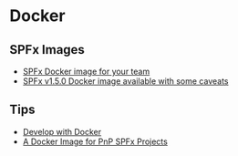 # Docker

## SPFx Images

- [SPFx Docker image for your team](https://blog.mastykarz.nl/sharepoint-framework-docker-image-your-team/)
- [SPFx v1.5.0 Docker image available with some caveats](https://blog.mastykarz.nl/tag/docker/)

## Tips

- [Develop with Docker](https://docs.docker.com/develop/) 
- [A Docker Image for PnP SPFx Projects](https://peteskelly.com/creating-a-docker-image-for-pnp-spfx-projects/)
